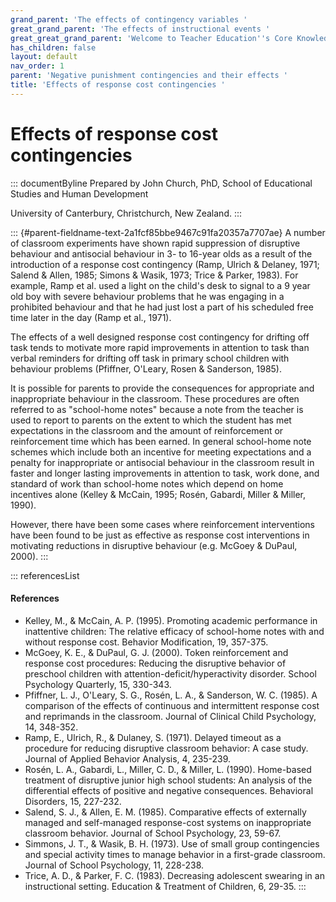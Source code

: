 ```yaml
---
grand_parent: 'The effects of contingency variables '
great_grand_parent: 'The effects of instructional events '
great_great_grand_parent: 'Welcome to Teacher Education''s Core Knowledge and Skills.'
has_children: false
layout: default
nav_order: 1
parent: 'Negative punishment contingencies and their effects '
title: 'Effects of response cost contingencies '
---
```

# Effects of response cost contingencies 


::: documentByline
Prepared by John Church, PhD, School of Educational Studies and Human
Development

University of Canterbury, Christchurch, New Zealand.
:::

::: {#parent-fieldname-text-2a1fcf85bbe9467c91fa20357a7707ae}
A number of classroom experiments have shown rapid suppression of
disruptive behaviour and antisocial behaviour in 3- to 16-year olds as a
result of the introduction of a response cost contingency (Ramp, Ulrich
& Delaney, 1971; Salend & Allen, 1985; Simons & Wasik, 1973; Trice &
Parker, 1983). For example, Ramp et al. used a light on the child's desk
to signal to a 9 year old boy with severe behaviour problems that he was
engaging in a prohibited behaviour and that he had just lost a part of
his scheduled free time later in the day (Ramp et al., 1971).

The effects of a well designed response cost contingency for drifting
off task tends to motivate more rapid improvements in attention to task
than verbal reminders for drifting off task in primary school children
with behaviour problems (Pfiffner, O'Leary, Rosen & Sanderson, 1985).

It is possible for parents to provide the consequences for appropriate
and inappropriate behaviour in the classroom. These procedures are often
referred to as "school-home notes" because a note from the teacher is
used to report to parents on the extent to which the student has met
expectations in the classroom and the amount of reinforcement or
reinforcement time which has been earned. In general school-home note
schemes which include both an incentive for meeting expectations and a
penalty for inappropriate or antisocial behaviour in the classroom
result in faster and longer lasting improvements in attention to task,
work done, and standard of work than school-home notes which depend on
home incentives alone (Kelley & McCain, 1995; Rosén, Gabardi, Miller &
Miller, 1990).

However, there have been some cases where reinforcement interventions
have been found to be just as effective as response cost interventions
in motivating reductions in disruptive behaviour (e.g. McGoey & DuPaul,
2000).
:::

::: referencesList
#### References

-   Kelley, M., & McCain, A. P. (1995). Promoting academic performance
    in inattentive children: The relative efficacy of school-home notes
    with and without response cost. Behavior Modification, 19, 357-375.
-   McGoey, K. E., & DuPaul, G. J. (2000). Token reinforcement and
    response cost procedures: Reducing the disruptive behavior of
    preschool children with attention-deficit/hyperactivity disorder.
    School Psychology Quarterly, 15, 330-343.
-   Pfiffner, L. J., O\'Leary, S. G., Rosén, L. A., & Sanderson, W. C.
    (1985). A comparison of the effects of continuous and intermittent
    response cost and reprimands in the classroom. Journal of Clinical
    Child Psychology, 14, 348-352.
-   Ramp, E., Ulrich, R., & Dulaney, S. (1971). Delayed timeout as a
    procedure for reducing disruptive classroom behavior: A case study.
    Journal of Applied Behavior Analysis, 4, 235-239.
-   Rosén, L. A., Gabardi, L., Miller, C. D., & Miller, L. (1990).
    Home-based treatment of disruptive junior high school students: An
    analysis of the differential effects of positive and negative
    consequences. Behavioral Disorders, 15, 227-232.
-   Salend, S. J., & Allen, E. M. (1985). Comparative effects of
    externally managed and self-managed response-cost systems on
    inappropriate classroom behavior. Journal of School Psychology, 23,
    59-67.
-   Simmons, J. T., & Wasik, B. H. (1973). Use of small group
    contingencies and special activity times to manage behavior in a
    first-grade classroom. Journal of School Psychology, 11, 228-238.
-   Trice, A. D., & Parker, F. C. (1983). Decreasing adolescent swearing
    in an instructional setting. Education & Treatment of Children, 6,
    29-35.
:::
